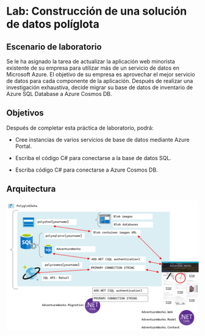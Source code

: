 # Lab: Construcción de una solución de datos políglota

## Escenario de laboratorio

Se le ha asignado la tarea de actualizar la aplicación web minorista existente de su empresa para utilizar más de un servicio de datos en Microsoft Azure. El objetivo de su empresa es aprovechar el mejor servicio de datos para cada componente de la aplicación. Después de realizar una investigación exhaustiva, decide migrar su base de datos de inventario de Azure SQL Database a Azure Cosmos DB.

## Objetivos
Después de completar esta práctica de laboratorio, podrá:

- Cree instancias de varios servicios de base de datos mediante Azure Portal.

- Escriba el código C# para conectarse a la base de datos SQL.

- Escriba código C# para conectarse a Azure Cosmos DB.

## Arquitectura

![](images/Architecture.png)